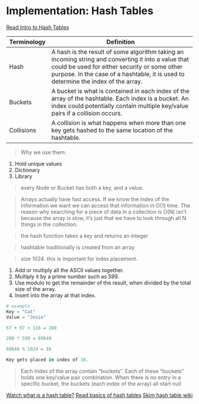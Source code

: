 # Implementation: Hash Tables

[Read Intro to Hash Tables](https://codefellows.github.io/common_curriculum/data_structures_and_algorithms/Code_401/class-30/resources/Hashtables.html)

|Terminology|Definition|
|---|---|
|Hash | A hash is the result of some algorithm taking an incoming string and converting it into a value that could be used for either security or some other purpose. In the case of a hashtable, it is used to determine the index of the array.|
|Buckets | A bucket is what is contained in each index of the array of the hashtable. Each index is a bucket. An index could potentially contain multiple key/value pairs if a collision occurs.|
|Collisions | A collision is what happens when more than one key gets hashed to the same location of the hashtable.|

> Why we use them: 
1. Hold unique values
2. Dictionary
3. Library

> every Node or Bucket has both a key, and a value.

> Arrays actually have fast access. If we know the index of the information we want we can access that information in O(1) time. The reason why searching for a piece of data in a collection is O(N) isn’t because the array is slow, it’s just that we have to look through all N things in the collection.

>  the hash function takes a key and returns an integer

> hashtable traditionally is created from an array

>  size 1024. this is important for index placement. 

1. Add or multiply all the ASCII values together.
2. Multiply it by a prime number such as 599.
3. Use modulo to get the remainder of the result, when divided by the total size of the array.
4. Insert into the array at that index.

``` python
# example
Key = "Cat"
Value = "Josie"

67 + 97 + 116 = 280

280 * 599 = 69648

69648 % 1024 = 16

Key gets placed in index of 16. 
```

> Each Index of the array contain “buckets”. Each of these “buckets” holds one key/value pair combination. When there is no entry in a specific bucket, the buckets (each index of the array) all start null



[Watch what is a hash table?]()
[Read basics of hash tables]()
[Skim hash table wiki]()